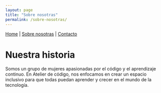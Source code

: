 ```yaml
---
layout: page
title: "Sobre nosotras"
permalink: /sobre-nosotras/
---
```


[Home](/) | [Sobre nosotras](/sobre-nosotras/) | [Contacto](/contacto/)


# Nuestra historia

Somos un grupo de mujeres apasionadas por el código y el aprendizaje continuo. En Atelier de código, nos enfocamos en crear un espacio inclusivo para que todas puedan aprender y crecer en el mundo de la tecnología.
